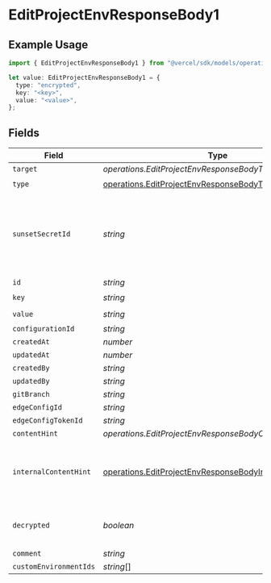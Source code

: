 # EditProjectEnvResponseBody1

## Example Usage

```typescript
import { EditProjectEnvResponseBody1 } from "@vercel/sdk/models/operations/editprojectenv.js";

let value: EditProjectEnvResponseBody1 = {
  type: "encrypted",
  key: "<key>",
  value: "<value>",
};
```

## Fields

| Field                                                                                                                                | Type                                                                                                                                 | Required                                                                                                                             | Description                                                                                                                          |
| ------------------------------------------------------------------------------------------------------------------------------------ | ------------------------------------------------------------------------------------------------------------------------------------ | ------------------------------------------------------------------------------------------------------------------------------------ | ------------------------------------------------------------------------------------------------------------------------------------ |
| `target`                                                                                                                             | *operations.EditProjectEnvResponseBodyTarget*                                                                                        | :heavy_minus_sign:                                                                                                                   | N/A                                                                                                                                  |
| `type`                                                                                                                               | [operations.EditProjectEnvResponseBodyType](../../models/operations/editprojectenvresponsebodytype.md)                               | :heavy_check_mark:                                                                                                                   | N/A                                                                                                                                  |
| `sunsetSecretId`                                                                                                                     | *string*                                                                                                                             | :heavy_minus_sign:                                                                                                                   | This is used to identiy variables that have been migrated from type secret to sensitive.                                             |
| `id`                                                                                                                                 | *string*                                                                                                                             | :heavy_minus_sign:                                                                                                                   | N/A                                                                                                                                  |
| `key`                                                                                                                                | *string*                                                                                                                             | :heavy_check_mark:                                                                                                                   | N/A                                                                                                                                  |
| `value`                                                                                                                              | *string*                                                                                                                             | :heavy_check_mark:                                                                                                                   | N/A                                                                                                                                  |
| `configurationId`                                                                                                                    | *string*                                                                                                                             | :heavy_minus_sign:                                                                                                                   | N/A                                                                                                                                  |
| `createdAt`                                                                                                                          | *number*                                                                                                                             | :heavy_minus_sign:                                                                                                                   | N/A                                                                                                                                  |
| `updatedAt`                                                                                                                          | *number*                                                                                                                             | :heavy_minus_sign:                                                                                                                   | N/A                                                                                                                                  |
| `createdBy`                                                                                                                          | *string*                                                                                                                             | :heavy_minus_sign:                                                                                                                   | N/A                                                                                                                                  |
| `updatedBy`                                                                                                                          | *string*                                                                                                                             | :heavy_minus_sign:                                                                                                                   | N/A                                                                                                                                  |
| `gitBranch`                                                                                                                          | *string*                                                                                                                             | :heavy_minus_sign:                                                                                                                   | N/A                                                                                                                                  |
| `edgeConfigId`                                                                                                                       | *string*                                                                                                                             | :heavy_minus_sign:                                                                                                                   | N/A                                                                                                                                  |
| `edgeConfigTokenId`                                                                                                                  | *string*                                                                                                                             | :heavy_minus_sign:                                                                                                                   | N/A                                                                                                                                  |
| `contentHint`                                                                                                                        | *operations.EditProjectEnvResponseBodyContentHint*                                                                                   | :heavy_minus_sign:                                                                                                                   | N/A                                                                                                                                  |
| `internalContentHint`                                                                                                                | [operations.EditProjectEnvResponseBodyInternalContentHint](../../models/operations/editprojectenvresponsebodyinternalcontenthint.md) | :heavy_minus_sign:                                                                                                                   | Similar to `contentHints`, but should not be exposed to the user.                                                                    |
| `decrypted`                                                                                                                          | *boolean*                                                                                                                            | :heavy_minus_sign:                                                                                                                   | Whether `value` and `vsmValue` are decrypted.                                                                                        |
| `comment`                                                                                                                            | *string*                                                                                                                             | :heavy_minus_sign:                                                                                                                   | N/A                                                                                                                                  |
| `customEnvironmentIds`                                                                                                               | *string*[]                                                                                                                           | :heavy_minus_sign:                                                                                                                   | N/A                                                                                                                                  |